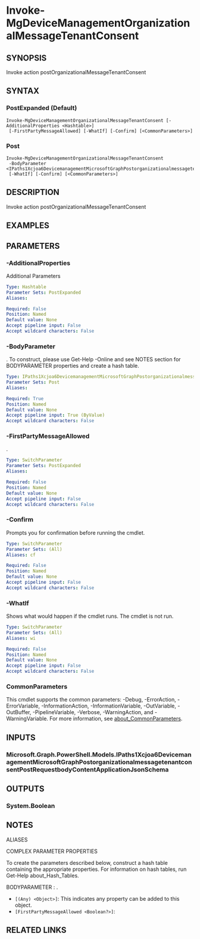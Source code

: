 ﻿---
external help file: Microsoft.Graph.DeviceManagement.Actions-help.xml
Module Name: Microsoft.Graph.DeviceManagement.Actions
online version: https://docs.microsoft.com/en-us/powershell/module/microsoft.graph.devicemanagement.actions/invoke-mgdevicemanagementorganizationalmessagetenantconsent
schema: 2.0.0
---

# Invoke-MgDeviceManagementOrganizationalMessageTenantConsent

## SYNOPSIS
Invoke action postOrganizationalMessageTenantConsent

## SYNTAX

### PostExpanded (Default)
```
Invoke-MgDeviceManagementOrganizationalMessageTenantConsent [-AdditionalProperties <Hashtable>]
 [-FirstPartyMessageAllowed] [-WhatIf] [-Confirm] [<CommonParameters>]
```

### Post
```
Invoke-MgDeviceManagementOrganizationalMessageTenantConsent
 -BodyParameter <IPaths1Xcjoa6DevicemanagementMicrosoftGraphPostorganizationalmessagetenantconsentPostRequestbodyContentApplicationJsonSchema>
 [-WhatIf] [-Confirm] [<CommonParameters>]
```

## DESCRIPTION
Invoke action postOrganizationalMessageTenantConsent

## EXAMPLES

## PARAMETERS

### -AdditionalProperties
Additional Parameters

```yaml
Type: Hashtable
Parameter Sets: PostExpanded
Aliases:

Required: False
Position: Named
Default value: None
Accept pipeline input: False
Accept wildcard characters: False
```

### -BodyParameter
.
To construct, please use Get-Help -Online and see NOTES section for BODYPARAMETER properties and create a hash table.

```yaml
Type: IPaths1Xcjoa6DevicemanagementMicrosoftGraphPostorganizationalmessagetenantconsentPostRequestbodyContentApplicationJsonSchema
Parameter Sets: Post
Aliases:

Required: True
Position: Named
Default value: None
Accept pipeline input: True (ByValue)
Accept wildcard characters: False
```

### -FirstPartyMessageAllowed
.

```yaml
Type: SwitchParameter
Parameter Sets: PostExpanded
Aliases:

Required: False
Position: Named
Default value: None
Accept pipeline input: False
Accept wildcard characters: False
```

### -Confirm
Prompts you for confirmation before running the cmdlet.

```yaml
Type: SwitchParameter
Parameter Sets: (All)
Aliases: cf

Required: False
Position: Named
Default value: None
Accept pipeline input: False
Accept wildcard characters: False
```

### -WhatIf
Shows what would happen if the cmdlet runs.
The cmdlet is not run.

```yaml
Type: SwitchParameter
Parameter Sets: (All)
Aliases: wi

Required: False
Position: Named
Default value: None
Accept pipeline input: False
Accept wildcard characters: False
```

### CommonParameters
This cmdlet supports the common parameters: -Debug, -ErrorAction, -ErrorVariable, -InformationAction, -InformationVariable, -OutVariable, -OutBuffer, -PipelineVariable, -Verbose, -WarningAction, and -WarningVariable. For more information, see [about_CommonParameters](http://go.microsoft.com/fwlink/?LinkID=113216).

## INPUTS

### Microsoft.Graph.PowerShell.Models.IPaths1Xcjoa6DevicemanagementMicrosoftGraphPostorganizationalmessagetenantconsentPostRequestbodyContentApplicationJsonSchema
## OUTPUTS

### System.Boolean
## NOTES

ALIASES

COMPLEX PARAMETER PROPERTIES

To create the parameters described below, construct a hash table containing the appropriate properties. For information on hash tables, run Get-Help about_Hash_Tables.


BODYPARAMETER <IPaths1Xcjoa6DevicemanagementMicrosoftGraphPostorganizationalmessagetenantconsentPostRequestbodyContentApplicationJsonSchema>: .
  - `[(Any) <Object>]`: This indicates any property can be added to this object.
  - `[FirstPartyMessageAllowed <Boolean?>]`: 

## RELATED LINKS

